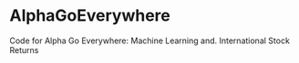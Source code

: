 # AlphaGoEverywhere
Code for Alpha Go Everywhere: Machine Learning and. International Stock Returns

